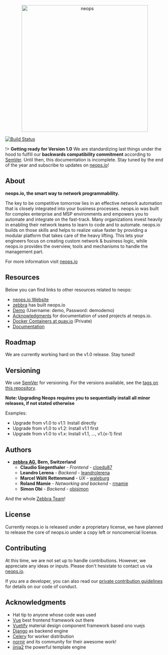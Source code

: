 <p align="center">
  <img alt="neops" width="400px" src="https://docs.neops.io/_media/logo-dark-horizontal.svg" />
</p>

[![Build Status](https://drone.zebbra.ch/api/badges/zebbra/neops-core/status.svg)](https://drone.zebbra.ch/zebbra/neops-core)

<!-- TODO: Doc and Latest Release Badge -->

!> **Getting ready for Version 1.0** We are standardizing last things under the hood to fulfill our **backwards compatibility commitment** according to [SemVer](semver.org). Until then, this documentation is incomplete. Stay tuned by the end of the year and subscribe to updates on [neops.io](https://www.neops.io/#contact)!

## About

**neops.io, the smart way to network programmability.**


The key to be competitive tomorrow lies in an effective network automation that is closely integrated into your business processes. neops.io was built for complex enterprise and MSP environments and empowers you to automate and integrate on the fast-track. Many organizations invest heavily in enabling their network teams to learn to code and to automate. neops.io builds on those skills and helps to realize value faster by providing a modular platform that takes care of the heavy lifting. This lets your engineers focus on creating custom network & business logic, while neops.io provides the overview, tools and mechanisms to handle the management part.

For more information visit [neops.io](https://neops.io)


## Resources

Below you can find links to other resources related to neops:

- [neops.io Website](https://neops.io)
- [zebbra](https://zebbra.ch) has built neops.io
- [Demo](https://demo.neops.io) (Username: demo, Password: demodemo)
- [Acknowledgments](#acknowledgments) for documentation of used projects at neops.io.
- [Docker Containers at quay.io](https://quay.io/organization/zebbra/neops) (Private)
- [Documentation](https://docs.neops.io)

## Roadmap

We are currently working hard on the v1.0 release. Stay tuned!

## Versioning

We use [SemVer](http://semver.org/) for versioning. For the versions available, see the [tags on this repository](https://github.com/zebbra/neops-core/tags).


**Note: Upgrading Neops requires you to sequentially install all minor releases, if not stated otherwise**

Examples:

- Upgrade from v1.0 to v1.1: Install directly
- Upgrade from v1.0 to v1.2: Install v1.1 first
- Upgrade from v1.0 to v1.x: Install v1.1, ..., v1.(x-1) first

## Authors

- **[zebbra AG](https://zebbra.ch), Bern, Switzerland**
  - **Claudio Siegenthaler** - _Frontend_ - [cloedu87](https://github.com/cloedu87)
  - **Leandro Lerena** - _Backend_ - [leandrolerena](https://github.com/leandrolerena)
  - **Marcel Wälti Rettenmund** - _UX_ - [waleburg](https://github.com/waleburg)
  - **Roland Mamie** - _Networking and backend_ - [rmamie](https://github.com/rmamie)
  - **Simon Obi** - _Backend_ - [obisimon](https://github.com/obisimon)
  

And the whole [Zebbra Team](https://zebbra.ch/#team)!

## License

Currently neops.io is released under a proprietary license, we have planned to release the core of neops.io under a copy left or noncomercial license.

## Contributing

At this time, we are not set up to handle contributions. However, we appreciate any ideas or inputs. Please don't hesistate to contact us via [neops.io](https://neops.io). 

If you are a developer, you can also read our [private contribution guidelines](CONTRIBUTING.md) for details on our code of conduct.

## Acknowledgments

- Hat tip to anyone whose code was used
- [Vue](https://vuejs.org/) best frontend framework out there
- [Vuetify](https://vuetifyjs.com/en/) material design component framework based ono vuejs
- [Django](https://www.djangoproject.com/) as backend engine
- [Celery](http://www.celeryproject.org/) for worker distribution
- [nornir](https://github.com/nornir-automation/nornir) and its community for their awesome work!
- [jinja2](https://github.com/pallets/jinja) the powerful template engine
